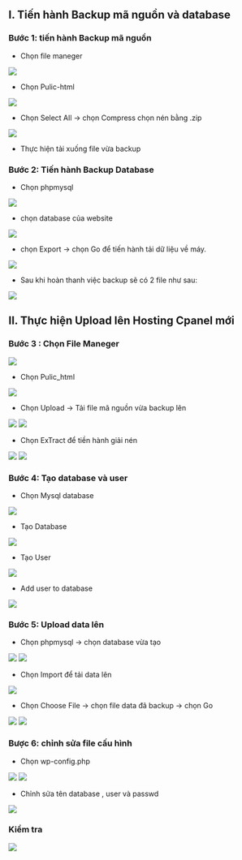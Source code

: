 ## I. Tiến hành Backup mã nguồn và database
### Bước 1: tiến hành Backup mã nguồn
- Chọn file maneger 
<img src="img/bac1.png">

- Chọn Pulic-html

<img src="img/bac2.png">

- Chọn Select All -> chọn Compress chọn nén bằng .zip

<img src="img/bac4.png">


- Thực hiện tải xuống file vừa backup

### Bước 2: Tiến hành Backup Database

- Chọn phpmysql 
<img src="img/bac5.png">


- chọn database của website
<img src="img/bac6.png">


- chọn Export -> chọn Go để tiến hành tải dữ liệu về máy.

<img src="img/bac7.png">

- Sau khi hoàn thanh việc backup sẽ có 2 file như sau:
<img src="img/bac8.png">


## II. Thực hiện Upload lên Hosting Cpanel mới

### Bước 3 : Chọn File Maneger
<img src="img/bac1.png">

- Chọn Pulic_html 
<img src="img/ba1.png">

- Chọn Upload -> Tải file mã nguồn vừa backup lên
<img src="img/ba2.png">
<img src="img/ba3.png">

- Chọn ExTract để tiền hành giải nén
<img src="img/ba4.png">
<img src="img/ba5.png">



### Bước 4: Tạo database và user
- Chọn Mysql database
<img src="img/ba6.png">


- Tạo Database
<img src="img/ba7.png">


- Tạo User 
<img src="img/ba8.png">

- Add user to database
<img src="img/ba9.png">



### Bước 5: Upload data lên
- Chọn phpmysql -> chọn database vừa tạo
<img src="img/ba11.png">
<img src="img/ba12.png">



- Chọn Import để tải data lên
<img src="img/ba13.png">



- Chọn Choose File -> chọn file data đã backup -> chọn Go 
<img src="img/ba14.png">
<img src="img/ba15.png">


### Bược 6: chỉnh sửa file cấu hình 
- Chọn wp-config.php 
<img src="img/ba17.png">
<img src="img/ba18.png">

- Chỉnh sửa tên database , user và passwd
<img src="img/ba19.png">


### Kiểm tra 

<img src="img/ba20.png">

